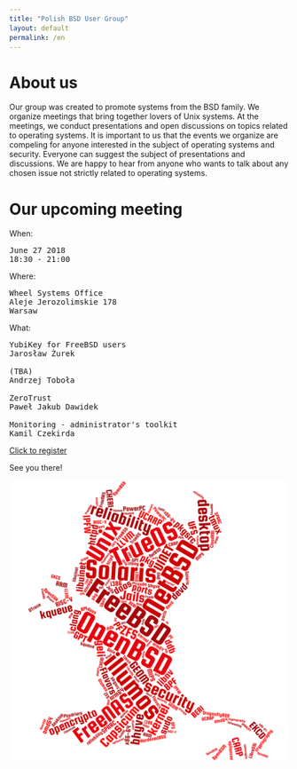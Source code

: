 ```yaml
---
title: "Polish BSD User Group"
layout: default
permalink: /en
---
```

<h1>About us</h1>
<p>Our group was created to promote systems from the BSD family. We organize meetings that bring together lovers of Unix systems. At the meetings, we conduct presentations and open discussions on topics related to operating systems. It is important to us that the events we organize are compeling for anyone interested in the subject of operating systems and security. Everyone can suggest the subject of presentations and discussions. We are happy to hear from anyone who wants to talk about any chosen issue not strictly related to operating systems.</p>

<h1>Our upcoming meeting</h1>

When:
<pre>
June 27 2018
18:30 - 21:00
</pre>
Where:
<pre>
Wheel Systems Office
Aleje Jerozolimskie 178
Warsaw
</pre>
What:
<pre>
YubiKey for FreeBSD users
Jarosław Żurek

(TBA)
Andrzej Toboła

ZeroTrust
Paweł Jakub Dawidek

Monitoring - administrator's toolkit
Kamil Czekirda
</pre>

<a href="https://www.eventbrite.com/e/the-polish-bsd-user-group-2-meetup-tickets-46879268153?aff=erelexpmlt">Click to register</a>

See you there!

![Topics](bsd-words-cloud.png)
